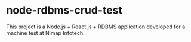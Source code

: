 # node-rdbms-crud-test
This project is a Node.js + React.js + RDBMS application developed for a machine test at Nimap Infotech.

